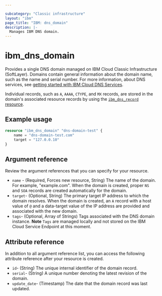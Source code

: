 ```yaml
---

subcategory: "Classic infrastructure"
layout: "ibm"
page_title: "IBM: dns_domain"
description: |-
  Manages IBM DNS domain.
---
```


# ibm_dns_domain
Provides a single DNS domain managed on IBM Cloud Classic Infrastructure (SoftLayer). Domains contain general information about the domain name, such as the name and serial number. For more information, about DNS services, see [getting started with IBM Cloud DNS Services](https://cloud.ibm.com/docs/dns-svcs?topic=dns-svcs-getting-started).

Individual records, such as `A`, `AAAA`, `CTYPE`, and `MX` records, are stored in the domain's associated resource records by using the [`ibm_dns_record` resource]((https://github.com/IBM-Cloud/terraform-provider-ibm/tree/master/website/docs/r/dns_record.html.markdown)).


## Example usage

```terraform
resource "ibm_dns_domain" "dns-domain-test" {
    name = "dns-domain-test.com"
    target = "127.0.0.10"
}
```

## Argument reference
Review the argument references that you can specify for your resource. 

- `name` - (Required, Forces new resource, String) The name of the domain. For example, "example.com". When the domain is created, proper `NS` and `SOA` records are created automatically for the domain.
- `target`- (Optional, String) The primary target IP address to which the domain resolves. When the domain is created, an `A` record with a host value of `@` and a data-target value of the IP address are provided and associated with the new domain.
- `tags`- (Optional, Array of Strings) Tags associated with the DNS domain instance. **Note** `Tags` are managed locally and not stored on the IBM Cloud Service Endpoint at this moment.


## Attribute reference
In addition to all argument reference list, you can access the following attribute reference after your resource is created.

- `id`- (String) The unique internal identifier of the domain record.
- `serial`- (String) A unique number denoting the latest revision of the domain.
- `update_date`- (Timestamp) The date that the domain record was last updated.

